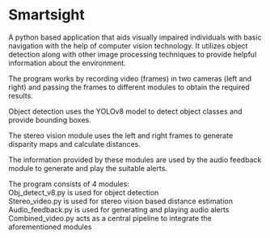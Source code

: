 # Smartsight
A python based application that aids visually impaired individuals with basic navigation with the help of computer vision technology. It utilizes object detection
along with other image processing techniques to provide helpful information about the environment.

The program works by recording video (frames) in two cameras (left and right) and passing the frames to different modules to obtain the required results.

Object detection uses the YOLOv8 model to detect object classes and provide bounding boxes.

The stereo vision module uses the left and right frames to generate disparity maps and calculate distances. 

The information provided by these modules are used by the audio feedback module to generate and play the suitable alerts.

The program consists of 4 modules:  
Obj_detect_v8.py is used for object detection  
Stereo_video.py is used for stereo vision based distance estimation  
Audio_feedback.py is used for generating and playing audio alerts  
Combined_video.py acts as a central pipeline to integrate the aforementioned modules
